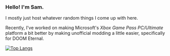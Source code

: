 ### Hello! I'm Sam.
I mostly just host whatever random things I come up with here.  

Recently, I've worked on making Microsoft's _Xbox Game Pass PC/Ultimate_ platform a bit better by making unofficial modding a little easier, specifically for DOOM Eternal.  

[![Top Langs](https://github-readme-stats.vercel.app/api/top-langs/?username=SEWsam&layout=compact&theme=prussian)](https://github.com/anuraghazra/github-readme-stats)  
